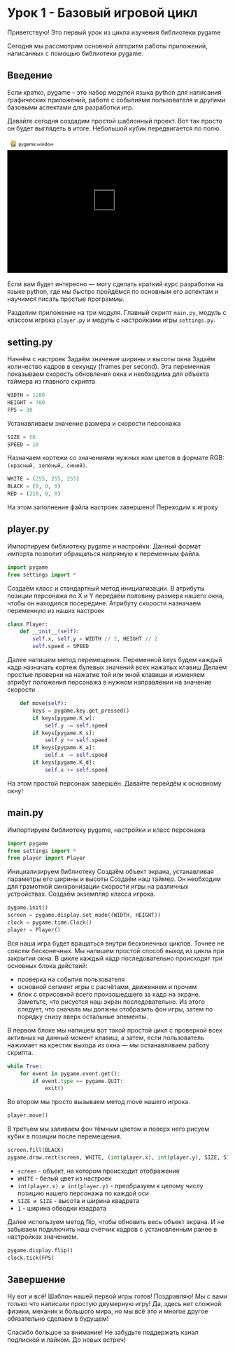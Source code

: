 # Урок 1 - Базовый игровой цикл
Приветствую!
Это первый урок из цикла изучения библиотеки pygame


Сегодня мы рассмотрим основной алгоритм работы приложений, написанных с помощью библиотеки pygame.

## Введение
Если кратко, pygame – это набор модулей языка python для написания графических приложений, работе с событиями пользователя и другими базовыми аспектами для разработки игр.

Давайте сегодня создадим простой шаблонный проект. Вот так просто он будет выглядеть в итоге. Небольшой кубик передвигается по полю.

![](data/screen_1.png)

Если вам будет интересно — могу сделать краткий курс разработки на языке python, где мы быстро пройдёмся по основным его аспектам и научимся писать простые программы.

Разделим приложение на три модуля. Главный скрипт `main.py`, модуль с классом игрока `player.py` и модуль с настройками игры `settings.py`.



## setting.py
Начнём с настроек
Задаём значение ширины и высоты окна
Задаём количество кадров в секунду (frames per second). Эта переменная показываем скорость обновления окна и необходима для объекта таймера из главного скрипта
```python
WIDTH = 1280
HEIGHT = 700
FPS = 30
```

Устанавливаем значение размера и скорости персонажа
```python
SIZE = 50
SPEED = 10
```

Назначаем 	кортежи со значениями нужных нам цветов в формате RGB: `(красный, зелёный, синий)`.
```python
WHITE = (255, 255, 255)
BLACK = (0, 0, 0)
RED = (210, 0, 0)
```

На этом заполнение файла настроек завершено! Переходим к игроку


## player.py 
Импортируем библиотеку pygame и настройки. Данный формат импорта позволит обращаться напрямую к переменным файла.
```python
import pygame
from settings import *
```

Создаём класс и стандартный метод инициализации. В атрибуты позиции персонажа по X и Y передаём половину размера нашего окна, чтобы он находился посередине.
Атрибуту скорости назначаем переменную из наших настроек
```python
class Player:
    def __init__(self):
        self.x, self.y = WIDTH // 2, HEIGHT // 2
        self.speed = SPEED
```

Далее напишем метод перемещения. 
Переменной keys будем каждый кадр назначать кортеж булевых значений всех нажатых клавиш
Делаем простые проверки на нажатие той или иной клавиши и изменяем атрибут положения персонажа в нужном направлении на значение скорости
```python
    def move(self):
        keys = pygame.key.get_pressed()
        if keys[pygame.K_w]:
            self.y -= self.speed
        if keys[pygame.K_s]:
            self.y += self.speed
        if keys[pygame.K_a]:
            self.x -= self.speed
        if keys[pygame.K_d]:
            self.x += self.speed
```

На этом простой персонаж завершён. Давайте перейдём к основному окну!


## main.py
Импортируем библиотеку pygame, настройки и класс персонажа
```python
import pygame
from settings import *
from player import Player
```

Инициализируем библиотеку
Создаём объект экрана, устанавливая параметры его ширины и высоты 
Создаём наш таймер. Он необходим для грамотной синхронизации скорости игры на различных устройствах.
Создаём экземпляр класса игрока.
```python
pygame.init()
screen = pygame.display.set_mode((WIDTH, HEIGHT))
clock = pygame.time.Clock()
player = Player()
```

Вся наша игра будет вращаться внутри бесконечных циклов. Точнее не совсем бесконечных. Мы напишем простой способ выход из цикла при закрытии окна.
В цикле каждый кадр последовательно происходят три основных блока действий:

- проверка на события пользователя
- основной сегмент игры с расчётами, движением и прочим
- блок с отрисовкой всего произошедшего за кадр на экране. Заметьте, что рисуется наш экран последовательно. Из этого следует, что сначала мы должны отобразить фон игры, затем по порядку снизу вверх остальные элементы.

В первом блоке мы напишем вот такой простой цикл с проверкой всех активных на данный момент клавиш, а затем, если пользователь нажимает на крестик выхода из окна — мы останавливаем работу скрипта.
```python
while True:
    for event in pygame.event.get():
        if event.type == pygame.QUIT:
            exit()
```

Во втором мы просто вызываем метод move нашего игрока. 
```python
player.move()
```

В третьем мы заливаем фон тёмным цветом и поверх него рисуем кубик в позиции после перемещения.
```python
screen.fill(BLACK)
pygame.draw.rect(screen, WHITE, (int(player.x), int(player.y), SIZE, SIZE), 1)
```

- `screen` - объект, на котором происходит отображение
- `WHITE` - белый цвет из настроек
- `int(player.x) и int(player.y)` - преобразуем к целому числу позицию нашего персонажа по каждой оси
- `SIZE и SIZE` - высота и ширина квадрата 
- `1` - ширина обводки квадрата

Далее используем метод flip, чтобы обновить весь объект экрана.
И не забываем подключить наш счётчик кадров с установленным ранее в настройках значением.
```python
pygame.display.flip()
clock.tick(FPS)
```

## Завершение
Ну вот и всё! Шаблон нашей первой игры готов! Поздравляю!
Мы с вами только что написали простую двумерную игру! Да, здесь нет сложной физики, механик и большого мира, но мы всё это и многое другое обязательно сделаем в будущем!

Спасибо большое за внимание! 
Не забудьте поддержать канал подпиской и лайком.
До новых встреч)
